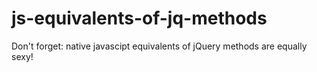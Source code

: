 # js-equivalents-of-jq-methods
Don't forget: native javascipt equivalents of jQuery methods are equally sexy!
